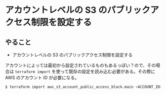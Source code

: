# アカウントレベルの S3 のパブリックアクセス制限を設定する

## やること

* アカウントレベルの S3 のパブリックアクセス制限を設定する


アカウントによっては最初から設定されているものもあるっぽい？ので、その場合は `terraform import` を使って既存の設定を読み込む必要がある。その際に AWS のアカウント ID が必要になる。

```sh
$ terraform import aws_s3_account_public_access_block.main <ACCOUNT_ID>
```
